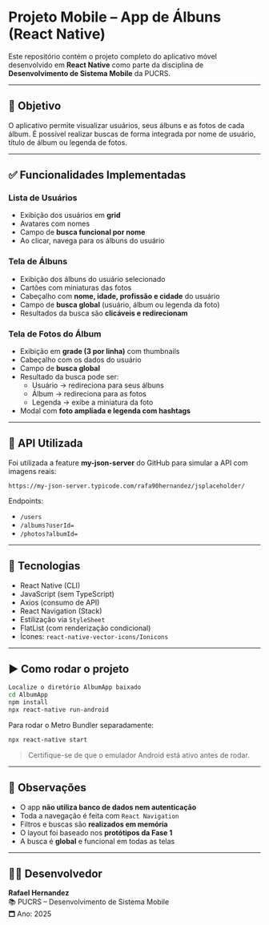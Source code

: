 # Projeto Mobile – App de Álbuns (React Native)

Este repositório contém o projeto completo do aplicativo móvel desenvolvido em **React Native** como parte da disciplina de **Desenvolvimento de Sistema Mobile** da PUCRS.

---

## 🌟 Objetivo

O aplicativo permite visualizar usuários, seus álbuns e as fotos de cada álbum. É possível realizar buscas de forma integrada por nome de usuário, título de álbum ou legenda de fotos.

---

## ✅ Funcionalidades Implementadas

### Lista de Usuários
- Exibição dos usuários em **grid**
- Avatares com nomes
- Campo de **busca funcional por nome**
- Ao clicar, navega para os álbuns do usuário

### Tela de Álbuns
- Exibição dos álbuns do usuário selecionado
- Cartões com miniaturas das fotos
- Cabeçalho com **nome, idade, profissão e cidade** do usuário
- Campo de **busca global** (usuário, álbum ou legenda da foto)
- Resultados da busca são **clicáveis e redirecionam**

### Tela de Fotos do Álbum
- Exibição em **grade (3 por linha)** com thumbnails
- Cabeçalho com os dados do usuário
- Campo de **busca global**
- Resultado da busca pode ser:
  - Usuário → redireciona para seus álbuns
  - Álbum → redireciona para as fotos
  - Legenda → exibe a miniatura da foto
- Modal com **foto ampliada e legenda com hashtags**

---

## 🔗 API Utilizada

Foi utilizada a feature **my-json-server** do GitHub para simular a API com imagens reais:

```
https://my-json-server.typicode.com/rafa90hernandez/jsplaceholder/
```

Endpoints:
- `/users`
- `/albums?userId=`
- `/photos?albumId=`

---

## 🧰 Tecnologias

- React Native (CLI)
- JavaScript (sem TypeScript)
- Axios (consumo de API)
- React Navigation (Stack)
- Estilização via `StyleSheet`
- FlatList (com renderização condicional)
- Ícones: `react-native-vector-icons/Ionicons`

---

## ▶️ Como rodar o projeto

```bash
Localize o diretório AlbumApp baixado
cd AlbumApp
npm install
npx react-native run-android
```

Para rodar o Metro Bundler separadamente:
```bash
npx react-native start
```

> Certifique-se de que o emulador Android está ativo antes de rodar.

---

## 📝 Observações

- O app **não utiliza banco de dados nem autenticação**
- Toda a navegação é feita com `React Navigation`
- Filtros e buscas são **realizados em memória**
- O layout foi baseado nos **protótipos da Fase 1**
- A busca é **global** e funcional em todas as telas

---

## 👨‍💻 Desenvolvedor

**Rafael Hernandez**  
📚 PUCRS – Desenvolvimento de Sistema Mobile  
🗖️ Ano: 2025
